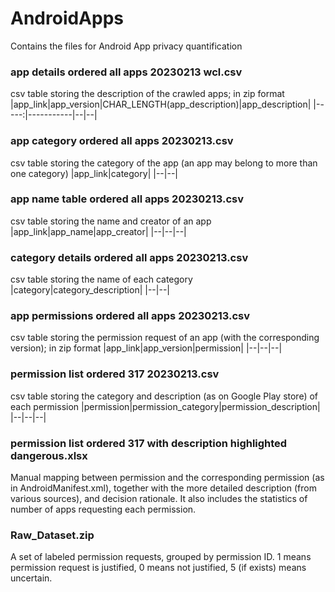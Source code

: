 # AndroidApps
Contains the files for Android App privacy quantification
  

### app details ordered all apps 20230213 wcl.csv
csv table storing the description of the crawled apps; in zip format
|app_link|app_version|CHAR_LENGTH(app_description)|app_description|
|-----:|-----------|--|--|
  
  
### app category ordered all apps 20230213.csv
csv table storing the category of the app (an app may belong to more than one category)
|app_link|category|
|--|--|
  
  
### app name table ordered all apps 20230213.csv
csv table storing the name and creator of an app
|app_link|app_name|app_creator|
|--|--|--|
  
  
### category details ordered all apps 20230213.csv
csv table storing the name of each category
|category|category_description|
|--|--|
  
  
### app permissions ordered all apps 20230213.csv
csv table storing the permission request of an app (with the corresponding version); in zip format
|app_link|app_version|permission|
|--|--|--|
  
  
### permission list ordered 317 20230213.csv
csv table storing the category and description (as on Google Play store) of each permission
|permission|permission_category|permission_description|
|--|--|--|
  
  
### permission list ordered 317 with description highlighted dangerous.xlsx
Manual mapping between permission and the corresponding permission (as in AndroidManifest.xml), together with the more detailed description (from various sources), and decision rationale. 
It also includes the statistics of number of apps requesting each permission.
  
  
### Raw_Dataset.zip
A set of labeled permission requests, grouped by permission ID. 
1 means permission request is justified, 0 means not justified, 5 (if exists) means uncertain.
